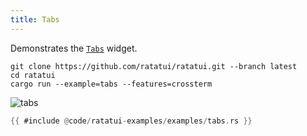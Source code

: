 ```yaml
---
title: Tabs
---
```


Demonstrates the [`Tabs`](https://docs.rs/ratatui/latest/ratatui/widgets/struct.Tabs.html) widget.

```shell title=run example
git clone https://github.com/ratatui/ratatui.git --branch latest
cd ratatui
cargo run --example=tabs --features=crossterm
```

![tabs](tabs.gif)

```rust title=tabs.rs
{{ #include @code/ratatui-examples/examples/tabs.rs }}
```
